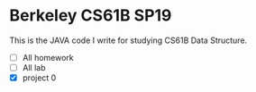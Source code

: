 # Berkeley CS61B SP19
This is the JAVA code I write for studying CS61B Data Structure.

- [ ] All homework
- [ ] All lab
- [X] project 0
